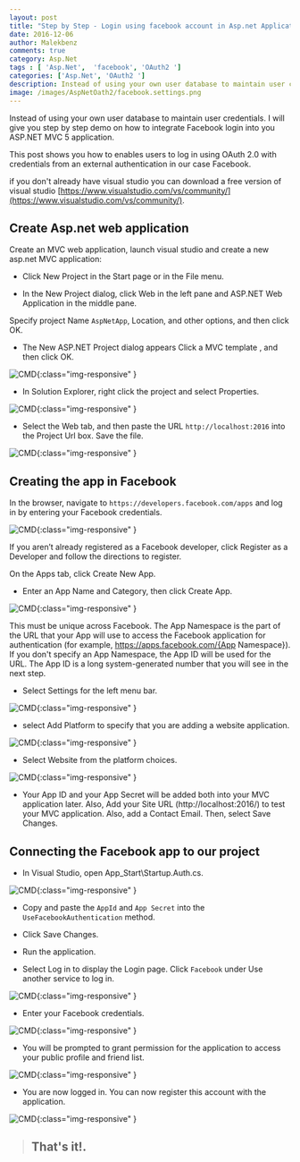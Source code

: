 ```yaml
---
layout: post
title: "Step by Step - Login using facebook account in Asp.net Application "
date: 2016-12-06
author: Malekbenz
comments: true
category: Asp.Net
tags : [ 'Asp.Net',  'facebook', 'OAuth2 ']
categories: ['Asp.Net', 'OAuth2 ']
description: Instead of using your own user database to maintain user credentials. I will give you step by step demo on how to integrate Facebook login into you  ASP.NET MVC 5 application.
image: /images/AspNetOath2/facebook.settings.png
---
```


Instead of using your own user database to maintain user credentials. I will give you step by step demo on how to integrate Facebook login into you  ASP.NET MVC 5 application.

This post shows you how to enables users to log in using OAuth 2.0  with credentials from an external authentication in our case Facebook.

if you don't already have visual studio you can download a free version of visual studio [https://www.visualstudio.com/vs/community/](https://www.visualstudio.com/vs/community/).

<script async src="//pagead2.googlesyndication.com/pagead/js/adsbygoogle.js"></script>
<!-- malekbenz.autobanner -->
<ins class="adsbygoogle"
     style="display:block"
     data-ad-client="ca-pub-5586778286582193"
     data-ad-slot="1751653660"
     data-ad-format="auto"></ins>
<script>
(adsbygoogle = window.adsbygoogle || []).push({});
</script>

## Create Asp.net web application  

Create an MVC web application, launch visual studio and create a new asp.net MVC application: 

- Click New Project in the Start page or in the File menu.

- In the New Project dialog, click Web in the left pane and ASP.NET Web Application in the middle pane.

Specify project Name `AspNetApp`, Location, and other options, and then click OK.

- The New ASP.NET Project dialog appears Click a MVC template , and then click OK.

![CMD](/images/AspNetOath2/newAspApp.png){:class="img-responsive" }

- In Solution Explorer, right click the project and select Properties.

![CMD](/images/AspNetOath2/apsNet.settings.website.png){:class="img-responsive" }

- Select the Web tab, and then paste the URL `http://localhost:2016` into the Project Url box. Save the file.

![CMD](/images/AspNetOath2/aspnet.website.port.png){:class="img-responsive" }

## Creating the app in Facebook

In the browser, navigate to `https://developers.facebook.com/apps` and log in by entering your Facebook credentials.

![CMD](/images/AspNetOath2/app.Login.facebook.png){:class="img-responsive" }

If you aren’t already registered as a Facebook developer, click Register as a Developer and follow the directions to register.

On the Apps tab, click Create New App.

- Enter an App Name and Category, then click Create App.

![CMD](/images/AspNetOath2/developers.facebook.png){:class="img-responsive" }

This must be unique across Facebook. The App Namespace is the part of the URL that your App will use to access the Facebook application for authentication (for example, https://apps.facebook.com/{App Namespace}). If you don't specify an App Namespace, the App ID will be used for the URL. The App ID is a long system-generated number that you will see in the next step.

- Select Settings for the left menu bar.

![CMD](/images/AspNetOath2/facebook.settings.png){:class="img-responsive" }

- select Add Platform to specify that you are adding a website application.

![CMD](/images/AspNetOath2/facebook.settings.website.url.png){:class="img-responsive" }

- Select Website from the platform choices.

![CMD](/images/AspNetOath2/facebook.settings.website.png){:class="img-responsive" }

- Your App ID and your App Secret will be added both into your MVC application later. Also, Add your Site URL (http://localhost:2016/) to test your MVC application. Also, add a Contact Email. Then, select Save Changes. 


##  Connecting the Facebook app to our project

- In Visual Studio, open App_Start\Startup.Auth.cs.

![CMD](/images/AspNetOath2/aspnet.Startup.auth.png){:class="img-responsive" }

- Copy and paste the `AppId` and `App Secret`  into the `UseFacebookAuthentication` method.

- Click Save Changes.

- Run the application.

- Select Log in to display the Login page. Click `Facebook` under Use another service to log in.

![CMD](/images/AspNetOath2/app.Login.png){:class="img-responsive" }

- Enter your Facebook credentials.

![CMD](/images/AspNetOath2/app.Login.facebook.png){:class="img-responsive" }

- You will be prompted to grant permission for the application to access your public profile and friend list.

![CMD](/images/AspNetOath2/app.Login.facebook.ok.png){:class="img-responsive" }

- You are now logged in. You can now register this account with the application.

![CMD](/images/AspNetOath2/app.Login.success.png){:class="img-responsive" }


>
> ## That's it!.
> 